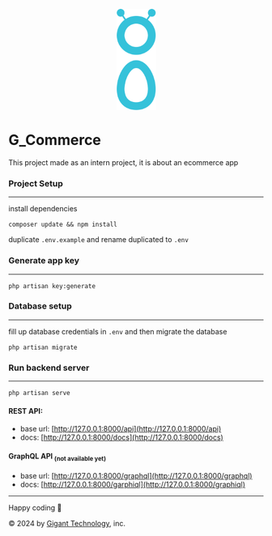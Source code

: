 <p align="center"><a href="https://gigant.tech" target="_blank"><img src="./public/Img/GigantLogo.png" height="200" alt="Laravel Logo"></a></p>


[//]: # (<p align="center">)

[//]: # (<a href="https://github.com/laravel/framework/actions"><img src="https://github.com/laravel/framework/workflows/tests/badge.svg" alt="Build Status"></a>)

[//]: # (<a href="https://packagist.org/packages/laravel/framework"><img src="https://img.shields.io/packagist/dt/laravel/framework" alt="Total Downloads"></a>)

[//]: # (<a href="https://packagist.org/packages/laravel/framework"><img src="https://img.shields.io/packagist/v/laravel/framework" alt="Latest Stable Version"></a>)

[//]: # (<a href="https://packagist.org/packages/laravel/framework"><img src="https://img.shields.io/packagist/l/laravel/framework" alt="License"></a>)

[//]: # (</p>)

# G_Commerce

This project made as an intern project, it is about an ecommerce app

### Project Setup

---
install dependencies

```shell
composer update && npm install
```

duplicate `.env.example` and rename duplicated to `.env`

### Generate app key

---

```shell
php artisan key:generate
```

### Database setup

---
fill up database credentials in `.env` and then migrate the database

```shell
php artisan migrate
```

### Run backend server

---

```shell
php artisan serve 
```

#### REST API:

- base url: [http://127.0.0.1:8000/api](http://127.0.0.1:8000/api)
- docs: [http://127.0.0.1:8000/docs](http://127.0.0.1:8000/docs)

#### GraphQL API <sub>(not available yet)</sub>

- base url: [http://127.0.0.1:8000/graphql](http://127.0.0.1:8000/graphql)
- docs: [http://127.0.0.1:8000/garphiql](http://127.0.0.1:8000/graphiql)

---

Happy coding 🥰

&copy; 2024 by [Gigant Technology](https://www.gigant.tech/), inc.

